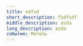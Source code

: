 ```yaml
---
title: sdfsd
short_description: fsdfsdf
middle_description: asda
long_description: asda
событие: Метель
---
```

